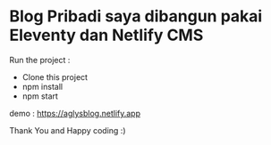 # Blog Pribadi saya dibangun pakai Eleventy dan Netlify CMS

 Run the project : 
 - Clone this project
 - npm install
 - npm start

demo : https://aglysblog.netlify.app

Thank You and Happy coding :)



